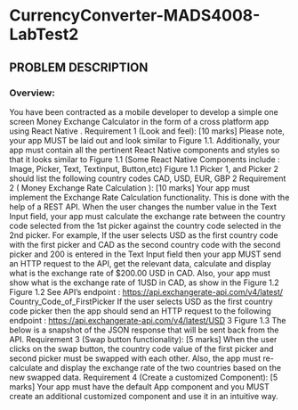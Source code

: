 # CurrencyConverter-MADS4008-LabTest2

## PROBLEM DESCRIPTION

### Overview:
You have been contracted as a mobile developer to develop a simple one screen
Money Exchange Calculator in the form of a cross platform app using React Native .
Requirement 1 (Look and feel): [10 marks]
Please note, your app MUST be laid out and look similar to Figure 1.1. Additionally, your app
must contain all the pertinent React Native components and styles so that it looks similar to
Figure 1.1 (Some React Native Components include : Image, Picker, Text, Textinput,
Button,etc)
Figure 1.1
Picker 1, and Picker 2 should list the following country codes CAD, USD, EUR, GBP
2
Requirement 2 ( Money Exchange Rate Calculation ): [10 marks]
Your app must implement the Exchange Rate Calculation functionality. This is done with the
help of a REST API.
When the user changes the number value in the Text Input field, your app must calculate the
exchange rate between the country code selected from the 1st picker against the country
code selected in the 2nd picker.
For example, If the user selects USD as the first country code with the first picker and CAD
as the second country code with the second picker and 200 is entered in the Text Input field
then your app MUST send an HTTP request to the API, get the relevant data, calculate and
display what is the exchange rate of $200.00 USD in CAD. Also, your app must show what
is the exchange rate of 1USD in CAD, as show in the Figure 1.2
Figure 1.2
See API’s endpoint :
https://api.exchangerate-api.com/v4/latest/ Country_Code_of_FirstPicker
If the user selects USD as the first country code picker then the app should send an HTTP
request to the following endpoint :
https://api.exchangerate-api.com/v4/latest/USD
3
Figure 1.3
The below is a snapshot of the JSON response that will be sent back from the API.
Requirement 3 (Swap button functionality): [5 marks]
When the user clicks on the swap button, the country code value of the first picker and
second picker must be swapped with each other. Also, the app must re-calculate and display
the exchange rate of the two countries based on the new swapped data.
Requirement 4 (Create a customized Component): [5 marks]
Your app must have the default App component and you MUST create an additional
customized component and use it in an intuitive way.
